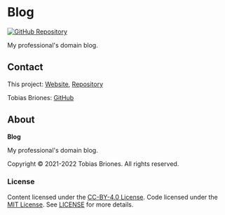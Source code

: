 # Blog

[![GitHub Repository](https://img.shields.io/static/v1?label=GITHUB&message=REPOSITORY&labelColor=555&color=0277bd&style=for-the-badge&logo=GITHUB)](https://github.com/tobiasbriones/blog)

My professional's domain blog.

## Contact

This project: [Website](https://blog.mathsoftware.engineer),
[Repository](https://github.com/tobiasbriones/blog)

Tobias Briones: [GitHub](https://github.com/tobiasbriones)

## About

**Blog**

My professional's domain blog.

Copyright © 2021-2022 Tobias Briones. All rights reserved.

### License

Content licensed under the [CC-BY-4.0 License](./LICENSE-CC). Code licensed
under the [MIT License](./LICENSE-MIT). See [LICENSE](./LICENSE.md) for more
details.
